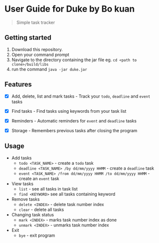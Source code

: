 # User Guide for Duke by Bo kuan
> Simple task tracker

## Getting started
1. Download this repository.
2. Open your command prompt
3. Navigate to the directory containing the jar file eg. `cd <path to clone>/build/libs`
4. run the command `java -jar duke.jar`
## Features 

- [x] Add, delete, list and mark tasks - 
Track your `todo`, `deadline` and `event` tasks

- [x]  Find tasks - 
Find tasks using keywords from your task list

- [x]  Reminders -
Automatic reminders for `event` and `deadline` tasks

- [x] Storage - Remembers previous tasks after closing the program
## Usage
- Add tasks
  - `todo <TASK_NAME>` - create a `todo` task
  - `deadline <TASK_NAME> /by dd/mm/yyyy HHMM` - create a `deadline` task
  - `event <TASK_NAME> /from dd/mm/yyyy HHMM /to dd/mm/yyyy HHMM` - create an `event` task
- View tasks
  - `list` - see all tasks in task list
  - `find <KEYWORD>` see all tasks containing keyword
- Remove tasks
  - `delete <INDEX>` - delete task number index
  - `clear` - delete all tasks
- Changing task status
  - `mark <INDEX>` - marks task number index as done
  - `unmark <INDEX>` - unmarks task number index
- Exit
  - `bye` - exit program

